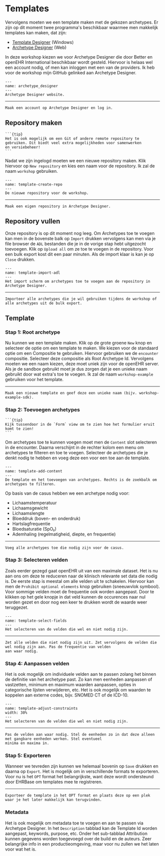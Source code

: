# Templates

Vervolgens moeten we een template maken met de gekozen archetypes. Er zijn op dit moment twee programma's beschikbaar
waarmee men makkelijk templates kan maken, dat zijn: 
- [Template Designer](https://downloads.oceaninformatics.com//downloads/TemplateDesigner/) (Windows)
- [Archetype Designer](https://tools.openehr.org/) (Web)

In deze workshop kiezen we voor Archetype Designer die door Better en openEHR International beschikbaar wordt gesteld. 
Hiervoor is helaas wel een account nodig, of men kan inloggen met een van de providers. Ik heb voor de workshop mijn
GitHub gelinked aan Archetype Designer.

```{figure} ./figures/archetype_designer.png
---
name: archetype_designer
---
Archetype Designer website.
```

---

```{admonition} Opdracht
Maak een account op Archetype Designer en log in.
```

## Repository maken
````{margin}
```{tip}
Het is ook mogelijk om een Git of andere remote repository te gebruiken. Dit biedt veel extra mogelijkheden voor samenwerken
en versiebeheer!
```
````
Nadat we zijn ingelogd moeten we een nieuwe repository maken. Klik hiervoor op `New repository` en kies een naam voor
de repository. Ik zal de naam `workshop` gebruiken. 

```{figure} ./figures/template-create-repo.png
---
name: template-create-repo
---
De nieuwe repository voor de workshop.
```

---

```{admonition} Opdracht
Maak een eigen repository in Archetype Designer.
```

## Repository vullen

Onze repository is op dit moment nog leeg. Om Archetypes toe te voegen kan men in de bovenste balk op `Import` drukken
vervolgens kan men via je file browser de `ADL` bestanden die je in de vorige stap hebt uitgezocht toevoegen. Klik
op `Upload all` om ze toe te voegen in de repository. Voor een bulk export kost dit een paar minuten. Als de import 
klaar is kan je op `Close` drukken.

```{figure} ./figures/template-import-adl.png
---
name: template-import-adl
---
Het import scherm om archetypes toe te voegen aan de repository in Archetype Designer.
```

---

```{admonition} Opdracht
Importeer alle archetypes die je wil gebruiken tijdens de workshop of alle archetypes uit de bulk export.
```

## Template

### Stap 1: Root archetype

Nu kunnen we een template maken. Klik op de grote groene `New` knop en selecteer de optie om een template te maken. We
kiezen voor de standaard optie om een Compositie te gebruiken. Hiervoor gebruiken we de `encounter` compositie. 
Selecteer deze compositie als Root Archetype Id. Vervolgens moeten we een naam kiezen, deze moet uniek zijn voor de
openEHR server. Als je de sandbox gebruikt moet je dus zorgen dat je een unieke naam gebruikt door wat extra's toe 
te voegen. Ik zal de naam `workshop-example` gebruiken voor het template.

---

```{admonition} Opdracht
Maak een nieuwe template en geef deze een unieke naam (bijv. workshop-example-sdk).
```

### Stap 2: Toevoegen archetypes

````{margin}
```{tip}
Kijk tussendoor in de `Form` view om te zien hoe het formulier eruit komt te zien!
```
````

Om archetypes toe te kunnen voegen moet men de `Content` slot selecteren in de encounter. Daarna verschijnt in de 
rechter kolom een menu om archetypes te filteren en toe te voegen. Selecteer de archetypes die je denkt nodig te hebben
en voeg deze een voor een toe aan de template. 

```{figure} ./figures/template-add-content.png
---
name: template-add-content
---
De template en het toevoegen van archetypes. Rechts is de zoekbalk om archetypes te filteren.
```

Op basis van de casus hebben we een archetype nodig voor:
- Lichaamstemperatuur
- Lichaamsgewicht
- Lichaamslengte
- Bloeddruk (boven- en onderdruk)
- Hartslagfrequentie
- Bloedsaturatie (SpO₂)
- Ademhaling (regelmatigheid, diepte, en frequentie)

---

```{admonition} Opdracht
Voeg alle archetypes toe die nodig zijn voor de casus.
```

### Stap 3: Selecteren velden

Zoals eerder gezegd gaat openEHR uit van een maximale dataset. Het is nu aan ons om deze te reduceren naar de klinisch
relevante set data die nodig is. De eerste stap is meestal om alle velden uit te schakelen. Hiervoor kan men de 
`Prohibit optional elements` knop gebruiken (sneeuwvlok symbool). Voor sommige velden moet de frequentie ook worden 
aangepast. Door te klikken op het gele knopje in dat veld kunnen de occurences naar nul worden gezet en door nog een 
keer te drukken wordt de waarde weer teruggezet. 

```{figure} ./figures/template-select-fields.png
---
name: template-select-fields
---
Het selecteren van de velden die wel en niet nodig zijn.
```

---

```{admonition} Opdracht
Zet alle velden die niet nodig zijn uit. Zet vervolgens de velden die wel nodig zijn aan. Pas de frequentie van velden
aan waar nodig.
```

### Stap 4: Aanpassen velden

Het is ook mogelijk om individuele velden aan te passen zolang het binnen de definitie van het archetype past. Zo 
kan men eenheden aanpassen of vastzetten, minimum en maximum waarden aanpassen, opties in categorische lijsten 
verwijderen, etc. Het is ook mogelijk om waarden te koppelen aan externe codes, bijv. SNOMED CT of de ICD-10. 

```{figure} ./figures/template-adjust-constraints.png
---
name: template-adjust-constraints
width: 30%
---
Het selecteren van de velden die wel en niet nodig zijn.
```

---

```{admonition} Opdracht
Pas de velden aan waar nodig. Stel de eenheden zo in dat deze alleen met gangbare eenheden werken. Stel eventueel 
minima en maxima in.
```

### Stap 5: Exporteren

Wanneer we tevreden zijn kunnen we helemaal bovenin op `Save` drukken en daarna op `Export`. Het is mogelijk om in 
verschillende formats te exporteren. Voor nu is het `OPT` format het belangrijkste, want deze wordt ondersteund door
EHRBase om templates mee te registreren.

---

```{admonition} Opdracht
Exporteer de template in het OPT format en plaats deze op een plek waar je het later makkelijk kan terugvinden.
```

### Metadata

Het is ook mogelijk om metadata toe te voegen en aan te passen via Archetype Designer. In het `Description` tabblad 
kan de Template Id worden aangepast, keywords, purpose, etc. Onder het sub-tabblad Attribution kunnen gegevens 
worden toegevoegd over de build en de auteurs. Zeer belangrijke info in een productieomgeving, maar voor nu zullen we
het laten voor wat het is.
